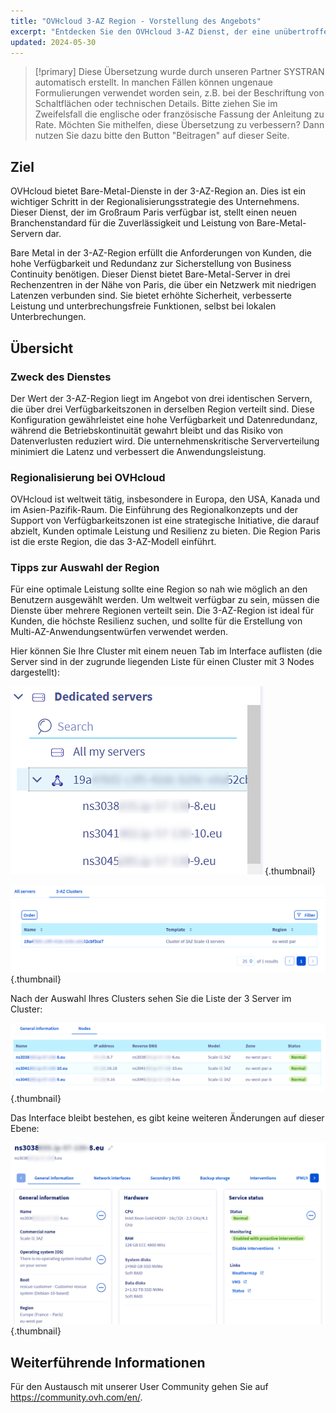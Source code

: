 ```yaml
---
title: "OVHcloud 3-AZ Region - Vorstellung des Angebots"
excerpt: "Entdecken Sie den OVHcloud 3-AZ Dienst, der eine unübertroffene Hochverfügbarkeit und Redundanz zwischen drei Rechenzentren bietet"
updated: 2024-05-30
---
```


> [!primary]
> Diese Übersetzung wurde durch unseren Partner SYSTRAN automatisch erstellt. In manchen Fällen können ungenaue Formulierungen verwendet worden sein, z.B. bei der Beschriftung von Schaltflächen oder technischen Details. Bitte ziehen Sie im Zweifelsfall die englische oder französische Fassung der Anleitung zu Rate. Möchten Sie mithelfen, diese Übersetzung zu verbessern? Dann nutzen Sie dazu bitte den Button "Beitragen" auf dieser Seite.
>

## Ziel

OVHcloud bietet Bare-Metal-Dienste in der 3-AZ-Region an. Dies ist ein wichtiger Schritt in der Regionalisierungsstrategie des Unternehmens. Dieser Dienst, der im Großraum Paris verfügbar ist, stellt einen neuen Branchenstandard für die Zuverlässigkeit und Leistung von Bare-Metal-Servern dar.

Bare Metal in der 3-AZ-Region erfüllt die Anforderungen von Kunden, die hohe Verfügbarkeit und Redundanz zur Sicherstellung von Business Continuity benötigen. Dieser Dienst bietet Bare-Metal-Server in drei Rechenzentren in der Nähe von Paris, die über ein Netzwerk mit niedrigen Latenzen verbunden sind. Sie bietet erhöhte Sicherheit, verbesserte Leistung und unterbrechungsfreie Funktionen, selbst bei lokalen Unterbrechungen.

## Übersicht

### Zweck des Dienstes

Der Wert der 3-AZ-Region liegt im Angebot von drei identischen Servern, die über drei Verfügbarkeitszonen in derselben Region verteilt sind. Diese Konfiguration gewährleistet eine hohe Verfügbarkeit und Datenredundanz, während die Betriebskontinuität gewahrt bleibt und das Risiko von Datenverlusten reduziert wird. Die unternehmenskritische Serververteilung minimiert die Latenz und verbessert die Anwendungsleistung.

### Regionalisierung bei OVHcloud

OVHcloud ist weltweit tätig, insbesondere in Europa, den USA, Kanada und im Asien-Pazifik-Raum. Die Einführung des Regionalkonzepts und der Support von Verfügbarkeitszonen ist eine strategische Initiative, die darauf abzielt, Kunden optimale Leistung und Resilienz zu bieten. Die Region Paris ist die erste Region, die das 3-AZ-Modell einführt.

### Tipps zur Auswahl der Region

Für eine optimale Leistung sollte eine Region so nah wie möglich an den Benutzern ausgewählt werden. Um weltweit verfügbar zu sein, müssen die Dienste über mehrere Regionen verteilt sein. Die 3-AZ-Region ist ideal für Kunden, die höchste Resilienz suchen, und sollte für die Erstellung von Multi-AZ-Anwendungsentwürfen verwendet werden.

Hier können Sie Ihre Cluster mit einem neuen Tab im Interface auflisten (die Server sind in der zugrunde liegenden Liste für einen Cluster mit 3 Nodes dargestellt):

![left_menu](images/01-20240513-blur.png){.thumbnail}

![list_clusters](images/02-20240513-blur.png){.thumbnail}

Nach der Auswahl Ihres Clusters sehen Sie die Liste der 3 Server im Cluster:

![list_servers](images/03-20240513-blur.png){.thumbnail}

Das Interface bleibt bestehen, es gibt keine weiteren Änderungen auf dieser Ebene:

![detail_server](images/04-20240513-blur.png){.thumbnail}

## Weiterführende Informationen <a name="go-further"></a>

Für den Austausch mit unserer User Community gehen Sie auf <https://community.ovh.com/en/>.